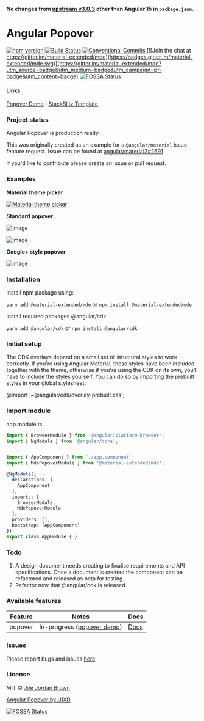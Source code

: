 **No changes from [upstream v3.0.3](https://github.com/joejordanbrown/popover) other than Angular 15 in `package.json`.**

# Angular Popover

[![npm version](https://badge.fury.io/js/%40material-extended%2Fmde.svg)](https://www.npmjs.com/package/%40material-extended%2Fmde)
[![Build Status](https://travis-ci.org/material-extended/popover.svg?branch=master)](https://travis-ci.org/material-extended/popover)
[![Conventional Commits](https://img.shields.io/badge/Conventional%20Commits-1.0.0-yellow.svg)](https://conventionalcommits.org)
[![Join the chat at https://gitter.im/material-extended/mde](https://badges.gitter.im/material-extended/mde.svg)](https://gitter.im/material-extended/mde?utm_source=badge&utm_medium=badge&utm_campaign=pr-badge&utm_content=badge)
[![FOSSA Status](https://app.fossa.io/api/projects/git%2Bgithub.com%2Fjoejordanbrown%2Fpopover.svg?type=shield)](https://app.fossa.io/projects/git%2Bgithub.com%2Fjoejordanbrown%2Fpopover?ref=badge_shield)

#### Links
[Popover Demo](https://uixd.co.uk/open-source-software/material-extended/demo) | [StackBlitz Template](https://stackblitz.com/edit/mde-popover)



### Project status
Angular Popover is production ready.

This was originally created as an example for a `@angular/material` issue feature request.
Issue can be found at [angular/material2#2691](https://github.com/angular/material2/issues/2691)

If you'd like to contribute please create an issue or pull request.



### Examples

**Material theme picker**

[![Material theme picker](https://media.giphy.com/media/jsxheZJXN1346GD5St/giphy.gif)](https://stackblitz.com/edit/angular-popover-demo)

**Standard popover**

![image](https://cloud.githubusercontent.com/assets/10200431/22394189/02e9b21e-e511-11e6-9f91-c6b470a6b212.png)


![image](https://cloud.githubusercontent.com/assets/10200431/22394186/e21a235c-e510-11e6-9cde-948b1a4382bc.png)

**Google+ style popover**

![image](https://cloud.githubusercontent.com/assets/10200431/22397870/4f27ddba-e573-11e6-943f-2d737b59d39e.png)





### Installation
Install npm package using:

`yarn add @material-extended/mde`
or
`npm install @material-extended/mde`

Install required packages @angular/cdk

`yarn add @angular/cdk`
or
`npm install @angular/cdk`

### Initial setup
The CDK overlays depend on a small set of structural styles to work correctly. If you're using Angular Material, these styles have been included together with the theme, otherwise if you're using the CDK on its own, you'll have to include the styles yourself. You can do so by importing the prebuilt styles in your global stylesheet:

@import '~@angular/cdk/overlay-prebuilt.css';

### Import module

app.module.ts
```typescript
import { BrowserModule } from '@angular/platform-browser';
import { NgModule } from '@angular/core';


import { AppComponent } from './app.component';
import { MdePopoverModule } from '@material-extended/mde';

@NgModule({
  declarations: [
    AppComponent
  ],
  imports: [
    BrowserModule,
    MdePopoverModule
  ],
  providers: [],
  bootstrap: [AppComponent]
})
export class AppModule { }
```

### Todo
1. A design document needs creating to finalise requirements and API specifications.
Once a document is created the component can be refactored and released as beta for testing.
2. Refactor now that @angular/cdk is released.


### Available features

| Feature | Notes                                                                                | Docs                                                                        |
|---------|--------------------------------------------------------------------------------------|-----------------------------------------------------------------------------|
| popover | In-progress ([popover demo](https://uixd.co.uk/open-source-software/material-extended/demo)) | [Docs](https://github.com/material-extended/mde/blob/master/projects/material-extended/mde/src/lib/popover/popover.md) |


### Issues

Please report bugs and issues [here](https://github.com/material-extended/mde/issues).

### 

### License
MIT © [Joe Jordan Brown](https://github.com/joejordanbrown)

[Angular Popover by UIXD](https://uixd.co.uk)


[![FOSSA Status](https://app.fossa.io/api/projects/git%2Bgithub.com%2Fjoejordanbrown%2Fpopover.svg?type=large)](https://app.fossa.io/projects/git%2Bgithub.com%2Fjoejordanbrown%2Fpopover?ref=badge_large)